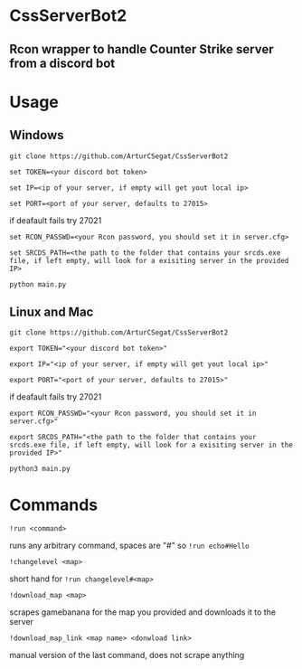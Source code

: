 # CssServerBot2
## Rcon wrapper to handle Counter Strike server from a discord bot

# Usage

## Windows

`git clone https://github.com/ArturCSegat/CssServerBot2`

`set TOKEN=<your discord bot token>`

`set IP=<ip of your server, if empty will get yout local ip>`

`set PORT=<port of your server, defaults to 27015>`

if deafault fails try 27021

`set RCON_PASSWD=<your Rcon password, you should set it in server.cfg>`

`set SRCDS_PATH=<the path to the folder that contains your srcds.exe file, if left empty, will look for a exisiting server in the provided IP>`

`python main.py`


## Linux and Mac

`git clone https://github.com/ArturCSegat/CssServerBot2`

`export TOKEN="<your discord bot token>"`

`export IP="<ip of your server, if empty will get yout local ip>"`

`export PORT="<port of your server, defaults to 27015>"`

if deafault fails try 27021

`export RCON_PASSWD="<your Rcon password, you should set it in server.cfg>"`

`export SRCDS_PATH="<the path to the folder that contains your srcds.exe file, if left empty, will look for a exisiting server in the provided IP>"`

`python3 main.py`


# Commands

`!run <command>` 

runs any arbitrary command, spaces are "#"
so `!run echo#Hello`

`!changelevel <map>` 

short hand for `!run changelevel#<map>`

`!download_map <map>`

scrapes gamebanana for the map you provided and downloads it to the server

`!download_map_link <map name> <donwload link>`

manual version of the last command, does not scrape anything

